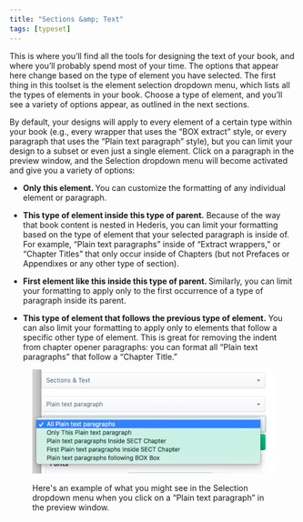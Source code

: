 ```yaml
---
title: "Sections &amp; Text"
tags: [typeset]
---
```

 
<html><body><section data-type="chapter" class="hsecchapter" data-hederis-type="hsecchapter" id="typeset-text-design" data-pi-attrs="id: typeset-text-design; data-tags: typeset;" role="doc-chapter" data-tags="typeset" data-author-name=" " data-book-title=" " title="Sections &amp; Text"><p class="hblkp" data-hederis-type="hblkp" id="pUI5GamJS">This is where you&#8217;ll find all the tools for designing the text of your book, and where you&#8217;ll probably spend most of your time. The options that appear here change based on the type of element you have selected. The first thing in this toolset is the element selection dropdown menu, which lists all the types of elements in your book. Choose a type of element, and you&#8217;ll see a variety of options appear, as outlined in the next sections.</p><p class="hblkp" data-hederis-type="hblkp" id="pmyD3BU0T">By default, your designs will apply to every element of a certain type within your book (e.g., every wrapper that uses the &#8220;BOX extract&#8221; style, or every paragraph that uses the &#8220;Plain text paragraph&#8221; style), but you can limit your design to a subset or even just a single element. Click on a paragraph in the preview window, and the Selection dropdown menu will become activated and give you a variety of options:</p><ul class="hwprbulletlist" data-hederis-type="hwprbulletlist" id="pj2eu8EQA"><li class="hblkuli" data-hederis-type="hblkuli" id="li4TUyBOTX"><p class="hblkuli" data-hederis-type="hblklip" id="pFZV8jUuq"><strong data-hederis-type="hspanstrong" id="ph4ToBPeA">Only this element. </strong>You can customize the formatting of any individual element or paragraph.</p></li><li class="hblkuli" data-hederis-type="hblkuli" id="liq6KaaRgW"><p class="hblkuli" data-hederis-type="hblklip" id="pLUOfQeWW"><strong class="hspanstrong" data-hederis-type="hspanstrong" id="pPmzybVLH">This type of element inside this type of parent.</strong> Because of the way that book content is nested in Hederis, you can limit your formatting based on the type of element that your selected paragraph is inside of. For example, &#8220;Plain text paragraphs&#8221; inside of &#8220;Extract wrappers,&#8221; or &#8220;Chapter Titles&#8221; that only occur inside of Chapters (but not Prefaces or Appendixes or any other type of section).</p></li><li class="hblkuli" data-hederis-type="hblkuli" id="lirULocAj1"><p class="hblkuli" data-hederis-type="hblklip" id="pLmd2Gfvj"><strong class="hspanstrong" data-hederis-type="hspanstrong" id="psW5NzWyl">First element like this inside this type of parent. </strong>Similarly, you can limit your formatting to apply only to the first occurrence of a type of paragraph inside its parent.</p></li><li class="hblkuli" data-hederis-type="hblkuli" id="liqfRfXijl"><p class="hblkuli" data-hederis-type="hblklip" id="pA6EdiScP"><strong class="hspanstrong" data-hederis-type="hspanstrong" id="pV2LG1uGp">This type of element that follows the previous type of element.</strong> You can also limit your formatting to apply only to elements that follow a specific other type of element. This is great for removing the indent from chapter opener paragraphs: you can format all &#8220;Plain text paragraphs&#8221; that follow a &#8220;Chapter Title.&#8221;</p></li></ul><figure class="hwprfig" data-hederis-type="hwprfig" id="phhfty96r"><img data-hederis-type="hblkimg" class="hblkimg" id="pVew572T3" src="/images/subselectors.png" data-img-src="/images/subselectors.png"/><p class="hblkcaption" data-hederis-type="hblkcaption" id="p7Kd55U9n">Here's an example of what you might see in the Selection dropdown menu when you click on a &#8220;Plain text paragraph&#8221; in the preview window.</p></figure></section></body></html>
